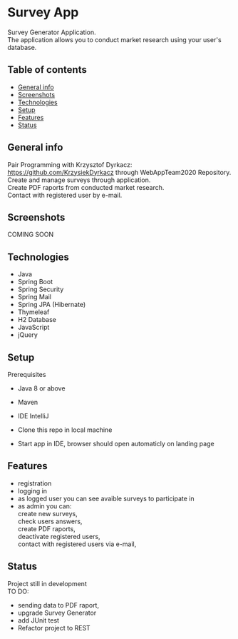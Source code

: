 # Survey App
Survey Generator Application.</br>
The application allows you to conduct market research using your user's database.

## Table of contents
* [General info](#general-info)
* [Screenshots](#screenshots)
* [Technologies](#technologies)
* [Setup](#setup)
* [Features](#features)
* [Status](#status)

## General info
Pair Programming with Krzysztof Dyrkacz: https://github.com/KrzysiekDyrkacz through WebAppTeam2020 Repository. </br>
Create and manage surveys through application. </br>
Create PDF raports from conducted market research. </br>
Contact with registered user by e-mail.


## Screenshots
COMING SOON

## Technologies
* Java
* Spring Boot
* Spring Security
* Spring Mail
* Spring JPA (Hibernate)
* Thymeleaf
* H2 Database
* JavaScript
* jQuery

## Setup
Prerequisites
* Java 8 or above
* Maven
* IDE IntelliJ

* Clone this repo in local machine
* Start app in IDE, browser should open automaticly on landing page

## Features
* registration
* logging in
* as logged user you can see avaible surveys to participate in 
* as admin you can: </br>
    create new surveys, </br>
    check users answers, </br>
    create PDF raports, </br>
    deactivate registered users, </br>
    contact with registered users via e-mail, 

## Status
Project still in development </br>
TO DO: 
* sending data to PDF raport,
* upgrade Survey Generator 
* add JUnit test
* Refactor project to REST 
